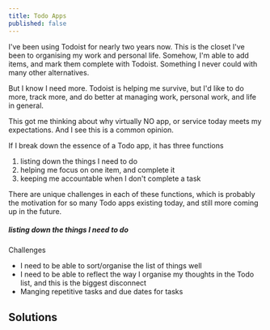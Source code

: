 ```yaml
---
title: Todo Apps
published: false
---
```


I've been using Todoist for nearly two years now. This is the closet I've been to organising my work and personal life. Somehow, I'm able to add items, and mark them complete with Todoist. Something I never could with many other alternatives.

But I know I need more. Todoist is helping me survive, but I'd like to do more, track more, and do better at managing work, personal work, and life in general. 

This got me thinking about why virtually NO app, or service today meets my expectations. And I see this is a common opinion.

If I break down the essence of a Todo app, it has three functions  
1. listing down the things I need to do
2. helping me focus on one item, and complete it
3. keeping me accountable when I don't complete a task

There are unique challenges in each of these functions, which is probably the motivation for so many Todo apps existing today, and still more coming up in the future.

##### listing down the things I need to do

Challenges
- I need to be able to sort/organise the list of things well
- I need to be able to reflect the way I organise my thoughts in the Todo list, and this is the biggest disconnect
- Manging repetitive tasks and due dates for tasks

Solutions
- 